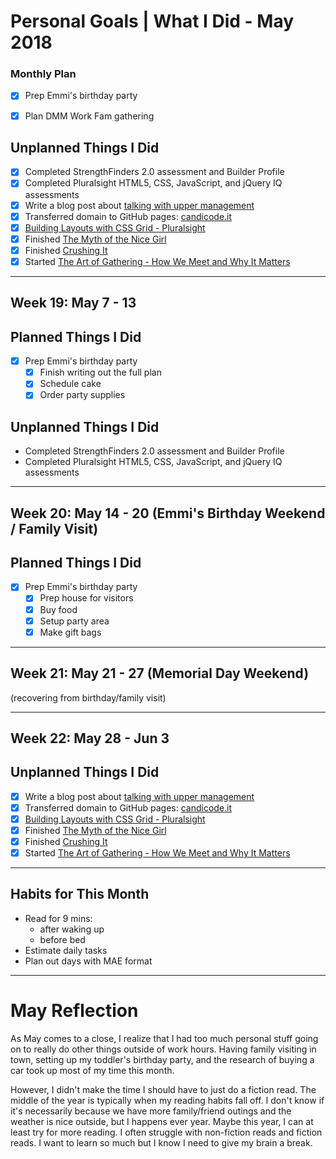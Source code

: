 Personal Goals | What I Did - May 2018
==============

### Monthly Plan
- [x] Prep Emmi's birthday party
- [x] Plan DMM Work Fam gathering


## Unplanned Things I Did  
- [x] Completed StrengthFinders 2.0 assessment and Builder Profile
- [x] Completed Pluralsight HTML5, CSS, JavaScript, and jQuery IQ assessments
- [x] Write a blog post about [talking with upper management](http://candicode.it/upper-management)
- [x] Transferred domain to GitHub pages: [candicode.it](http://candicode.it/)
- [x] [Building Layouts with CSS Grid - Pluralsight](https://app.pluralsight.com/library/courses/building-layouts-css-grid/table-of-contents)
- [x] Finished [The Myth of the Nice Girl](https://www.goodreads.com/book/show/35721133-the-myth-of-the-nice-girl)
- [x] Finished [Crushing It](https://www.goodreads.com/book/show/36045512-crushing-it)
- [x] Started [The Art of Gathering - How We Meet and Why It Matters](https://www.goodreads.com/book/show/37424706-the-art-of-gathering)
---

## Week 19: May 7 - 13

## Planned Things I Did
- [x] Prep Emmi's birthday party
  - [x] Finish writing out the full plan
  - [x] Schedule cake
  - [x] Order party supplies
  
## Unplanned Things I Did  
- Completed StrengthFinders 2.0 assessment and Builder Profile
- Completed Pluralsight HTML5, CSS, JavaScript, and jQuery IQ assessments
---

## Week 20: May 14 - 20 (Emmi's Birthday Weekend / Family Visit)

## Planned Things I Did
- [x] Prep Emmi's birthday party
  - [x] Prep house for visitors
  - [x] Buy food 
  - [x] Setup party area
  - [x] Make gift bags

---

## Week 21: May 21 - 27 (Memorial Day Weekend)

(recovering from birthday/family visit)

---

## Week 22: May 28 - Jun 3
  
## Unplanned Things I Did
- [x] Write a blog post about [talking with upper management](http://candicode.it/upper-management)
- [x] Transferred domain to GitHub pages: [candicode.it](http://candicode.it/)
- [x] [Building Layouts with CSS Grid - Pluralsight](https://app.pluralsight.com/library/courses/building-layouts-css-grid/table-of-contents)
- [x] Finished [The Myth of the Nice Girl](https://www.goodreads.com/book/show/35721133-the-myth-of-the-nice-girl)
- [x] Finished [Crushing It](https://www.goodreads.com/book/show/36045512-crushing-it)
- [x] Started [The Art of Gathering - How We Meet and Why It Matters](https://www.goodreads.com/book/show/37424706-the-art-of-gathering)

---

## Habits for This Month
- Read for 9 mins: 
  - after waking up
  - before bed
- Estimate daily tasks
- Plan out days with MAE format

---


# May Reflection
As May comes to a close, I realize that I had too much personal stuff going on to really do other things outside of work hours. Having family visiting in town, setting up my toddler's birthday party, and the research of buying a car took up most of my time this month. 

However, I didn't make the time I should have to just do a fiction read. The middle of the year is typically when my reading habits fall off. I don't know if it's necessarily because we have more family/friend outings and the weather is nice outside, but I happens ever year. Maybe this year, I can at least try for more reading. I often struggle with non-fiction reads and fiction reads. I want to learn so much but I know I need to give my brain a break. 
